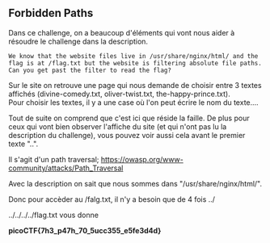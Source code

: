 ## Forbidden Paths

Dans ce challenge, on a beaucoup d'éléments qui vont nous aider à résoudre le challenge dans la description.

````
We know that the website files live in /usr/share/nginx/html/ and the flag is at /flag.txt but the website is filtering absolute file paths. Can you get past the filter to read the flag?
````

Sur le site on retrouve une page qui nous demande de choisir entre 3 textes affichés (divine-comedy.txt, oliver-twist.txt, the-happy-prince.txt).   
Pour choisir les textes, il y a une case où l'on peut écrire le nom du texte....

Tout de suite on comprend que c'est ici que réside la faille. De plus pour ceux qui vont bien observer l'affiche du site (et qui n'ont pas lu la description du challenge), vous pouvez voir aussi cela avant le premier texte "..". 

Il s'agit d'un path traversal; https://owasp.org/www-community/attacks/Path_Traversal 

Avec la description on sait que nous sommes dans "/usr/share/nginx/html/".

Donc pour accèder au /falg.txt, il n'y a besoin que de 4 fois ../

../../../../flag.txt vous donne 

**picoCTF{7h3_p47h_70_5ucc355_e5fe3d4d}**